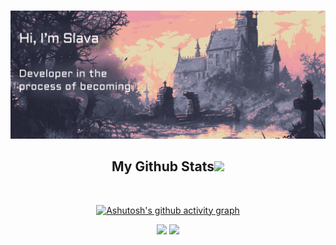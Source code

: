 <html lang="en">  
<head>  
    <meta charset="UTF-8">  
    <meta name="viewport" content="width=device-width, initial-scale=1.0">
<!--     <link rel="stylesheet" href="./assets/styles.css">   -->
</head>  
<body>

![](./assets/004.png)

<h2 align="center">
	My Github Stats<img src="https://media.giphy.com/media/VgCDAzcKvsR6OM0uWg/giphy.gif" width="50">
</h2>

<br/>

<div align="center">

[![Ashutosh's github activity graph](https://github-readme-activity-graph.vercel.app/graph?username=SlavaKuntsov&theme=dracula&days=60)](https://github.com/ashutosh00710/github-readme-activity-graph)

<img src="https://github-readme-stats.vercel.app/api/top-langs/?username=SlavaKuntsov&theme=dracula&layout=compact">

<img src="https://github-readme-stats.vercel.app/api?username=SlavaKuntsov&show_icons=true&theme=dracula&hide=contribs">

</div>  
  
</body>  
</html>
